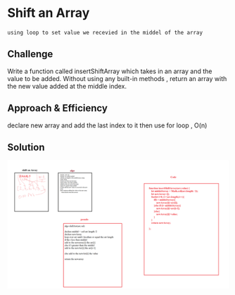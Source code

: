 # Shift an Array
    using loop to set value we recevied in the middel of the array

## Challenge

   Write a function called insertShiftArray which takes in an array and the value to be added. Without using any  built-in methods , return an array with the new value added at the middle index.

## Approach & Efficiency

declare new array and add the last index to it then use for loop , O(n)


## Solution

![whiteBoardShift](https://github.com/MohdAzzam/data-structures-and-algorithms-401/blob/main/javascript/assets/arrayShift.png)

